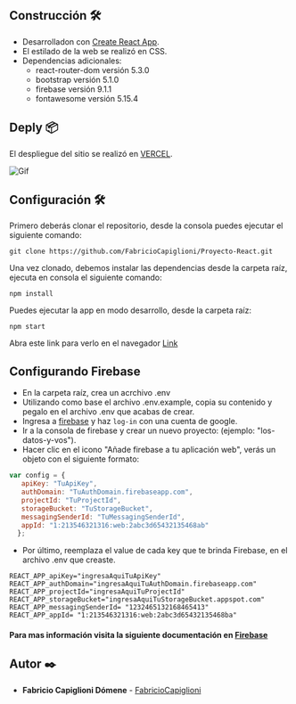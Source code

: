 ## Construcción 🛠️

* Desarrolladon con [Create React App](https://github.com/facebook/create-react-app).
* El estilado de la web se realizó en CSS.
* Dependencias adicionales:
   * react-router-dom versión 5.3.0
   * bootstrap versión 5.1.0
   * firebase versión 9.1.1
   * fontawesome versión 5.15.4

## Deply 📦

El despliegue del sitio se realizó en [VERCEL](https://coder-phone.vercel.app/).

![Gif](https://s1.gifyu.com/images/CoderPhone-Firefox-Developer-Edition-2021-10-24-23-20-25.gif)

## Configuración 🛠️

Primero deberás clonar el repositorio, desde la consola puedes ejecutar el siguiente comando:

```
git clone https://github.com/FabricioCapiglioni/Proyecto-React.git
```

Una vez clonado, debemos instalar las dependencias desde la carpeta raíz, ejecuta en consola el siguiente comando:

```
npm install
```

Puedes ejecutar la app en modo desarrollo, desde la carpeta raíz:

```
npm start
```

Abra este link para verlo en el navegador [Link](http://localhost:3000)

## Configurando Firebase
* En la carpeta raíz, crea un acrchivo .env
* Utilizando como base el archivo .env.example, copia su contenido y pegalo en el archivo .env que acabas de crear.
* Ingresa a [firebase](https://firebase.google.com/) y haz `log-in` con una cuenta de google.
* Ir a la consola de firebase y crear un nuevo proyecto: (ejemplo: "los-datos-y-vos").
* Hacer clic en el icono "Añade firebase a tu aplicación web", verás un objeto con el siguiente formato: 
```javascript
var config = {
   apiKey: "TuApiKey",
   authDomain: "TuAuthDomain.firebaseapp.com",
   projectId: "TuProjectId",
   storageBucket: "TuStorageBucket",
   messagingSenderId: "TuMessagingSenderId",
   appId: "1:213546321316:web:2abc3d65432135468ab"
  };
```
* Por último, reemplaza el value de cada key que te brinda Firebase, en el archivo .env que creaste.
```
REACT_APP_apiKey="ingresaAquiTuApiKey"
REACT_APP_authDomain="ingresaAquiTuAuthDomain.firebaseapp.com"
REACT_APP_projectId="ingresaAquiTuProjectId"
REACT_APP_storageBucket="ingresaAquiTuStorageBucket.appspot.com"
REACT_APP_messagingSenderId= "1232465132168465413"
REACT_APP_appId= "1:213546321316:web:2abc3d65432135468ba"
```
#### Para mas información visita la siguiente documentación en [Firebase](https://firebase.google.com/docs/web/learn-more#config-object) 


## Autor ✒️

* **Fabricio Capiglioni Dómene** - [
FabricioCapiglioni](https://github.com/FabricioCapiglioni)

